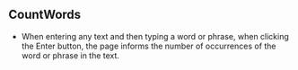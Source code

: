 ## CountWords 
- When entering any text and then typing a word or phrase, when clicking the Enter button, the page informs the number of occurrences of the word or phrase in the text.
